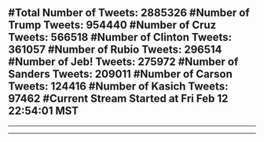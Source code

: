 #Total Number of Tweets: 2885326 
#Number of Trump Tweets: 954440
#Number of Cruz Tweets: 566518
#Number of Clinton Tweets: 361057
#Number of Rubio Tweets: 296514
#Number of Jeb! Tweets: 275972
#Number of Sanders Tweets: 209011
#Number of Carson Tweets: 124416
#Number of Kasich Tweets: 97462
#Current Stream Started at Fri Feb 12 22:54:01 MST
---
---
---
